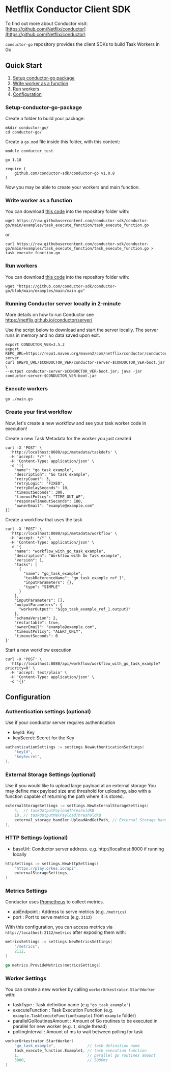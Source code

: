 # Netflix Conductor Client SDK

To find out more about Conductor visit: [https://github.com/Netflix/conductor](https://github.com/Netflix/conductor)

`conductor-go` repository provides the client SDKs to build Task Workers in Go

## Quick Start

1. [Setup conductor-go package](#Setup-conductor-go-package)
1. [Write worker as a function](#Write-worker-as-a-function)
1. [Run workers](#Run-workers)
1. [Configuration](#Configuration)

### Setup-conductor-go-package

Create a folder to build your package:
```shell
mkdir conductor-go/
cd conductor-go/
```

Create a `go.mod` file inside this folder, with this content:
```
module conductor_test

go 1.18

require (
	github.com/conductor-sdk/conductor-go v1.0.8
)
```

Now you may be able to create your workers and main function.

### Write worker as a function
You can download [this code](examples/task_execute_function/task_execute_function.go) into the repository folder with:
```shell
wget https://raw.githubusercontent.com/conductor-sdk/conductor-go/main/examples/task_execute_function/task_execute_function.go
```
or
```shell
curl https://raw.githubusercontent.com/conductor-sdk/conductor-go/main/examples/task_execute_function/task_execute_function.go > task_execute_function.go
```

### Run workers
You can download [this code](examples/main/main.go) into the repository folder with:
```shell
wget "https://github.com/conductor-sdk/conductor-go/blob/main/examples/main/main.go"
```

### Running Conductor server locally in 2-minute
More details on how to run Conductor see https://netflix.github.io/conductor/server/ 

Use the script below to download and start the server locally.  The server runs in memory and no data saved upon exit.
```shell
export CONDUCTOR_VER=3.5.2
export REPO_URL=https://repo1.maven.org/maven2/com/netflix/conductor/conductor-server
curl $REPO_URL/$CONDUCTOR_VER/conductor-server-$CONDUCTOR_VER-boot.jar \
--output conductor-server-$CONDUCTOR_VER-boot.jar; java -jar conductor-server-$CONDUCTOR_VER-boot.jar 
```
### Execute workers
```shell
go ./main.go
```

### Create your first workflow
Now, let's create a new workflow and see your task worker code in execution!

Create a new Task Metadata for the worker you just created

```shell
curl -X 'POST' \
  'http://localhost:8080/api/metadata/taskdefs' \
  -H 'accept: */*' \
  -H 'Content-Type: application/json' \
  -d '[{
    "name": "go_task_example",
    "description": "Go task example",
    "retryCount": 3,
    "retryLogic": "FIXED",
    "retryDelaySeconds": 10,
    "timeoutSeconds": 300,
    "timeoutPolicy": "TIME_OUT_WF",
    "responseTimeoutSeconds": 180,
    "ownerEmail": "example@example.com"
}]'
```

Create a workflow that uses the task
```shell
curl -X 'POST' \
  'http://localhost:8080/api/metadata/workflow' \
  -H 'accept: */*' \
  -H 'Content-Type: application/json' \
  -d '{
    "name": "workflow_with_go_task_example",
    "description": "Workflow with Go Task example",
    "version": 1,
    "tasks": [
      {
        "name": "go_task_example",
        "taskReferenceName": "go_task_example_ref_1",
        "inputParameters": {},
        "type": "SIMPLE"
      }
    ],
    "inputParameters": [],
    "outputParameters": {
      "workerOutput": "${go_task_example_ref_1.output}"
    },
    "schemaVersion": 2,
    "restartable": true,
    "ownerEmail": "example@example.com",
    "timeoutPolicy": "ALERT_ONLY",
    "timeoutSeconds": 0
}'
```

Start a new workflow execution
```shell
curl -X 'POST' \
  'http://localhost:8080/api/workflow/workflow_with_go_task_example?priority=0' \
  -H 'accept: text/plain' \
  -H 'Content-Type: application/json' \
  -d '{}'
```


## Configuration

### Authentication settings (optional)
Use if your conductor server requires authentication
* keyId: Key
* keySecret: Secret for the Key

```go
authenticationSettings := settings.NewAuthenticationSettings(
    "keyId",
    "keySecret",
),
```

### External Storage Settings (optional)
Use if you would like to upload large payload at an external storage
You may define max payload size and threshold for uploading, also with a function capable of returning the path where it is stored.

```go
externalStorageSettings := settings.NewExternalStorageSettings(
	4,  // taskOutputPayloadThresholdKB
	10, // taskOutputMaxPayloadThresholdKB
	external_storage_handler.UploadAndGetPath, // External Storage Handler function
),
```

### HTTP Settings (optional)

* baseUrl: Conductor server address. e.g. http://localhost:8000 if running locally

```go
httpSettings := settings.NewHttpSettings(
    "https://play.orkes.io/api",
	externalStorageSettings,
)
```

### Metrics Settings
Conductor uses [Prometheus](https://prometheus.io/) to collect metrics.

* apiEndpoint : Address to serve metrics (e.g. `/metrics`)
* port : Port to serve metrics (e.g. `2112`)

With this configuration, you can access metrics via `http://localhost:2112/metrics` after exposing them with:

```go
metricsSettings := settings.NewMetricsSettings(
    "/metrics",
    2112,
)

go metrics.ProvideMetrics(metricsSettings)
```

### Worker Settings

You can create a new worker by calling `workerOrkestrator.StartWorker` with:
* taskType : Task definition name (e.g `"go_task_example"`)
* executeFunction : Task Execution Function (e.g. `example.TaskExecuteFunctionExample1` from `example` folder)
* parallelGoRoutinesAmount : Amount of Go routines to be executed in parallel for new worker (e.g. `1`, single thread)
* pollingInterval : Amount of ms to wait between polling for task

```go
workerOrkestrator.StartWorker(
	"go_task_example",              // task definition name
	task_execute_function.Example1, // task execution function
	1,                              // parallel go routines amount
	5000,                           // 5000ms
)
```
